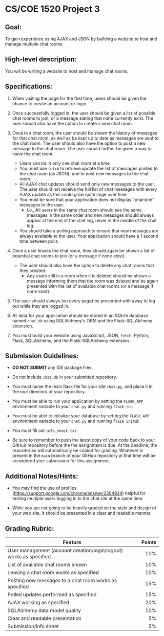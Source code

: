 # CS/COE 1520 Project 3

## Goal:
To gain experience using AJAX and JSON by building a website to host and manage
multiple chat rooms.

## High-level description:
You will be writing a website to host and manage chat rooms.

## Specifications:
1. When visiting the page for the first time, users should be given the chance
	to create an account or login

1. Once successfully logged in, the user should be given a list of possible
	chat rooms to join, or a message stating that none currently exist.  The
	user should also have the option to create a new chat room.

1. Once in a chat room, the user should be shown the history of messages for
	that chat room, as well as be kept up to date as messages are sent to the
	chat room. The user should also have the option to post a new message to
	the chat room. The user should further be given a way to leave the chat
	room.

	* Users can be in only one chat room at a time.
	* You must use `fetch` to retrieve update the list of messages posted to the
	  chat room (as JSON), and to post new messages to the chat room.
	* All AJAX chat updates should send only *new* messages to the user.  The
	  user should not receive the full list of chat messages with every AJAX
	  update as this could grow quite large over time.
	* You must be sure that your application does not display "phantom"
	  messages to the user.
		* I.e., All users in the same chat room should see the same messages in
		  the same order and new messages should always appear at the end of
		  the chat log, never in the middle of the chat log.
	* You should take a polling approach to ensure that new messages are always
	  available to the user. Your application should have a 1 second time
	  between polls.

1. Once a user leaves the chat room, they should again be shown a list of
	potential chat rooms to join (or a message if none exist).

	* The user should also have the option to delete any chat rooms that they
	  created.
		* Any users still in a room when it is deleted should be shown a
		  message informing them that the room was deleted and be again
		  presented with the list of available chat rooms (or a message if none
		  exist).
		  
1. The user should always (on every page) be presented with away to log out
	while they are logged in.

1. All data for your application should be stored in an SQLite database named
	`chat.db` using SQLAlchemy's ORM and the Flask-SQLAlchemy extension.

1. You must build your website using JavaScript, JSON, `fetch`, Python, Flask,
	SQLAlchemy, and the Flask-SQLAlchemy extension.

## Submission Guidelines:
* **DO NOT SUBMIT** any IDE package files.

* Do not include `chat.db` in your submitted repository.

* You must name the main flask file for your site `chat.py`, and place it in
  the root directory of your repository.

* You must be able to run your application by setting the `FLASK_APP`
  environment variable to your `chat.py` and running `flask run`

* You must be able to initialize your database by setting the `FLASK_APP`
  environment variable to your `chat.py` and running `flask initdb`

* You must fill out `info_sheet.txt`.

* Be sure to remember to push the latest copy of your code back to your
  GitHub repository before the the assignment is due.  At the deadline, the
  repositories will automatically be copied for grading.  Whatever is present
  in the `main` branch of your GitHub repository at that time will be
  considered your submission for this assignment.

## Additional Notes/Hints:
* You may find the use of profiles
  (https://support.google.com/chrome/answer/2364824) helpful for testing
  multiple users logging in to the chat site at the same time.

* While you are not going to be heavily graded on the style and design of your
  web site, it should be presented in a clear and readable manner.

## Grading Rubric:
| Feature | Points
| ------- | ------:
| User management (account creation/login/logout) works as specified | 10%
| List of available chat rooms shown | 10%
| Leaving a chat room works as specified | 10%
| Posting new messages to a chat room works as specified | 15%
| Polled updates performed as specified | 15%
| AJAX working as specified | 20%
| SQLAlchemy data model quality | 10%
| Clear and readable presentation | 5%
| Submission/info sheet | 5%
